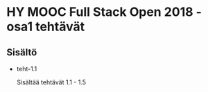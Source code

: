 # HY MOOC Full Stack Open 2018 - osa1 tehtävät

## Sisältö

- teht-1.1

   Sisältää tehtävät 1.1 - 1.5
